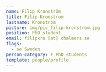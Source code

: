 ```yaml
---
name: Filip Kronström
title: Filip-Kronstrom
lastname: Kronström
picture: img/pic_filip-kronstrom.jpg
position: PhD student
email: filipkro [at] chalmers.se
flags:
  - se Sweden
person-category: F PhD students
template: people/profile
---
```

